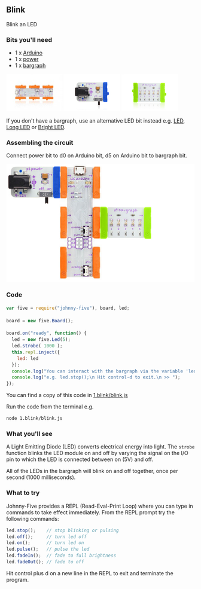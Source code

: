 ## Blink

Blink an LED

### Bits you'll need

* 1 x [Arduino](http://littlebits.cc/bits/arduino)
* 1 x [power](http://littlebits.cc/bits/littlebits-power)
* 1 x [bargraph](http://littlebits.cc/bits/bargraph) 

![image](../images/arduino.jpg)
![image](../images/power.jpg)
![image](../images/bargraph.jpg)


If you don't have a bargraph, use an alternative LED bit instead e.g. [LED](http://littlebits.cc/bits/led), [Long LED](http://littlebits.cc/bits/long-led) or [Bright LED](http://littlebits.cc/bits/bright-led).

### Assembling the circuit

Connect power bit to d0 on Arduino bit, d5 on Arduino bit to bargraph bit.

![image](../images/blink.jpg)

### Code

```javascript
var five = require("johnny-five"), board, led;

board = new five.Board();

board.on("ready", function() {
  led = new five.Led(5);
  led.strobe( 1000 );
  this.repl.inject({
    led: led
  });
  console.log("You can interact with the bargraph via the variable 'led'");
  console.log("e.g. led.stop();\n Hit control-d to exit.\n >> ");
});
```
You can find a copy of this code in [1.blink/blink.js](./blink.js)

Run the code from the terminal e.g.

```sh
node 1.blink/blink.js
```

### What you'll see

A Light Emitting Diode (LED) converts electrical energy into light. The `strobe` function blinks the LED module on and off by varying the signal on the I/O pin to which the LED is connected between on (5V) and off.

All of the LEDs in the bargraph will blink on and off together, once per second (1000 milliseconds).

### What to try

Johnny-Five provides a REPL (Read-Eval-Print Loop) where you can type in commands to take effect immediately. From the REPL prompt try the following commands:

```javascript
led.stop();    // stop blinking or pulsing
led.off();     // turn led off
led.on();      // turn led on
led.pulse();   // pulse the led
led.fadeIn();  // fade to full brightness
led.fadeOut(); // fade to off
```

Hit control plus d on a new line in the REPL to exit and terminate the program.
